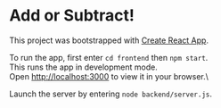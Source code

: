 # Add or Subtract!

This project was bootstrapped with [Create React App](https://github.com/facebook/create-react-app).

To run the app, first enter `cd frontend` then `npm start`.\
This runs the app in development mode.\
Open [http://localhost:3000](http://localhost:3000) to view it in your browser.\

Launch the server by entering `node backend/server.js`.
